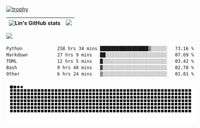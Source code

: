 [![trophy](https://github-profile-trophy.vercel.app/?username=ocss884&column=7)](https://github.com/ocss884)

| ![Lin's GitHub stats](https://github-readme-stats.vercel.app/api?username=ocss884&show_icons=true&hide_border=True&count_private=true) | ![](https://github-readme-streak-stats.herokuapp.com?user=ocss884&hide_border=true&date_format=M%20j%5B%2C%20Y%5D&ring=7EDDCF&fire=7EDDCF") |
| ------------------------------------------------------------ | ------------------------------------------------------------ |

![](https://komarev.com/ghpvc/?username=ocss884&color=brightgreen)

<!--START_SECTION:waka-->

```txt
Python             258 hrs 34 mins ██████████████████▒░░░░░░   73.16 %
Markdown           27 hrs 9 mins   ██░░░░░░░░░░░░░░░░░░░░░░░   07.69 %
TOML               12 hrs 5 mins   █░░░░░░░░░░░░░░░░░░░░░░░░   03.42 %
Bash               9 hrs 48 mins   ▓░░░░░░░░░░░░░░░░░░░░░░░░   02.78 %
Other              6 hrs 24 mins   ▒░░░░░░░░░░░░░░░░░░░░░░░░   01.81 %
```

<!--END_SECTION:waka-->

<p align="center">
   <img src="https://github.com/ocss884/ocss884/blob/output/github-snake.svg" alt="snake">
</p>
